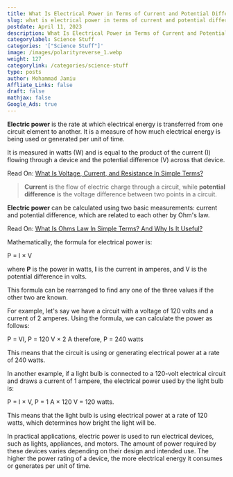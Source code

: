 ```yaml
---
title: What Is Electrical Power in Terms of Current and Potential Difference?
slug: what is electrical power in terms of current and potential difference?
postdate: April 11, 2023
description: What Is Electrical Power in Terms of Current and Potential Difference?
categorylabel: Science Stuff
categories: '["Science Stuff"]'
image: /images/polarityreverse_1.webp
weight: 127
categorylink: /categories/science-stuff
type: posts
author: Mohammad Jamiu
Affliate_Links: false
draft: false
mathjax: false
Google_Ads: true
---
```

**Electric power** is the rate at which electrical energy is transferred from one circuit element to another. It is a measure of how much electrical energy is being used or generated per unit of time.

It is measured in watts (W) and is equal to the product of the current (I) flowing through a device and the potential difference (V) across that device. 

Read On: [What Is Voltage, Current, and Resistance In Simple Terms?](/circuit-analysis/what-is-voltage-current-and-resistance/)

> **Current** is the flow of electric charge through a circuit, while **potential difference** is the voltage difference between two points in a circuit.

**Electric power** can be calculated using two basic measurements: current and potential difference, which are related to each other by Ohm's law. 

Read On: [What Is Ohms Law In Simple Terms? And Why Is It Useful?](/circuit-analysis/what-is-ohms-law/)

Mathematically, the formula for electrical power is:

P = I × V

where **P** is the power in watts, **I** is the current in amperes, and V is the potential difference in volts.

This formula can be rearranged to find any one of the three values if the other two are known.

For example, let's say we have a circuit with a voltage of 120 volts and a current of 2 amperes. Using the formula, we can calculate the power as follows:

P = VI, P = 120 V × 2 A therefore, P = 240 watts

This means that the circuit is using or generating electrical power at a rate of 240 watts.

In another example, if a light bulb is connected to a 120-volt electrical circuit and draws a current of 1 ampere, the electrical power used by the light bulb is:

P = I × V, P = 1 A × 120 V = 120 watts.

This means that the light bulb is using electrical power at a rate of 120 watts, which determines how bright the light will be.

In practical applications, electric power is used to run electrical devices, such as lights, appliances, and motors. The amount of power required by these devices varies depending on their design and intended use. The higher the power rating of a device, the more electrical energy it consumes or generates per unit of time.
